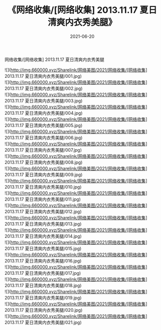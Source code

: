 ﻿---
layout: post
title:  《网络收集/[网络收集] 2013.11.17 夏日清爽内衣秀美腿》
date:   2021-06-20
img: http://img.660000.xyz/Sharelink/网络美图/2021/网络收集/[网络收集] 2013.11.17 夏日清爽内衣秀美腿/000.jpg
categories: [美女, 清纯, 唯美]
---

网络收集/[网络收集] 2013.11.17 夏日清爽内衣秀美腿

 ![](http://img.660000.xyz/Sharelink/网络美图/2021/网络收集/[网络收集] 2013.11.17 夏日清爽内衣秀美腿/001.jpg) <br>![](http://img.660000.xyz/Sharelink/网络美图/2021/网络收集/[网络收集] 2013.11.17 夏日清爽内衣秀美腿/002.jpg) <br>![](http://img.660000.xyz/Sharelink/网络美图/2021/网络收集/[网络收集] 2013.11.17 夏日清爽内衣秀美腿/003.jpg) <br>![](http://img.660000.xyz/Sharelink/网络美图/2021/网络收集/[网络收集] 2013.11.17 夏日清爽内衣秀美腿/004.jpg) <br>![](http://img.660000.xyz/Sharelink/网络美图/2021/网络收集/[网络收集] 2013.11.17 夏日清爽内衣秀美腿/005.jpg) <br>![](http://img.660000.xyz/Sharelink/网络美图/2021/网络收集/[网络收集] 2013.11.17 夏日清爽内衣秀美腿/006.jpg) <br>![](http://img.660000.xyz/Sharelink/网络美图/2021/网络收集/[网络收集] 2013.11.17 夏日清爽内衣秀美腿/007.jpg) <br>![](http://img.660000.xyz/Sharelink/网络美图/2021/网络收集/[网络收集] 2013.11.17 夏日清爽内衣秀美腿/008.jpg) <br>![](http://img.660000.xyz/Sharelink/网络美图/2021/网络收集/[网络收集] 2013.11.17 夏日清爽内衣秀美腿/009.jpg) <br>![](http://img.660000.xyz/Sharelink/网络美图/2021/网络收集/[网络收集] 2013.11.17 夏日清爽内衣秀美腿/010.jpg) <br>![](http://img.660000.xyz/Sharelink/网络美图/2021/网络收集/[网络收集] 2013.11.17 夏日清爽内衣秀美腿/011.jpg) <br>![](http://img.660000.xyz/Sharelink/网络美图/2021/网络收集/[网络收集] 2013.11.17 夏日清爽内衣秀美腿/012.jpg) <br>![](http://img.660000.xyz/Sharelink/网络美图/2021/网络收集/[网络收集] 2013.11.17 夏日清爽内衣秀美腿/013.jpg) <br>![](http://img.660000.xyz/Sharelink/网络美图/2021/网络收集/[网络收集] 2013.11.17 夏日清爽内衣秀美腿/014.jpg) <br>![](http://img.660000.xyz/Sharelink/网络美图/2021/网络收集/[网络收集] 2013.11.17 夏日清爽内衣秀美腿/015.jpg) <br>![](http://img.660000.xyz/Sharelink/网络美图/2021/网络收集/[网络收集] 2013.11.17 夏日清爽内衣秀美腿/016.jpg) <br>![](http://img.660000.xyz/Sharelink/网络美图/2021/网络收集/[网络收集] 2013.11.17 夏日清爽内衣秀美腿/017.jpg) <br>![](http://img.660000.xyz/Sharelink/网络美图/2021/网络收集/[网络收集] 2013.11.17 夏日清爽内衣秀美腿/018.jpg) <br>![](http://img.660000.xyz/Sharelink/网络美图/2021/网络收集/[网络收集] 2013.11.17 夏日清爽内衣秀美腿/019.jpg) <br>![](http://img.660000.xyz/Sharelink/网络美图/2021/网络收集/[网络收集] 2013.11.17 夏日清爽内衣秀美腿/020.jpg) <br>![](http://img.660000.xyz/Sharelink/网络美图/2021/网络收集/[网络收集] 2013.11.17 夏日清爽内衣秀美腿/021.jpg) <br>